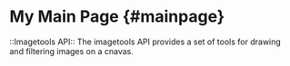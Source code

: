 My Main Page	{#mainpage}
============

::Imagetools API::
	The imagetools API provides a set of tools for drawing and filtering images on a cnavas.
